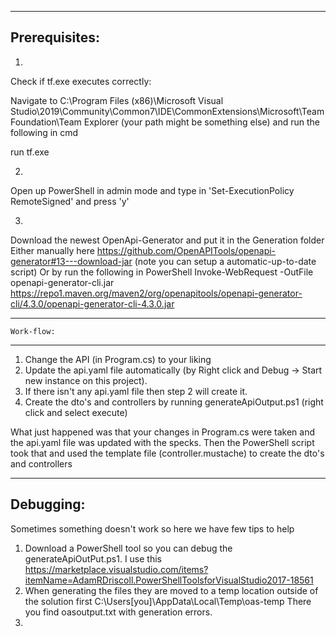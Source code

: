 ﻿----------------
 Prerequisites:
----------------

1.
Check if tf.exe executes correctly:

Navigate to 
C:\Program Files (x86)\Microsoft Visual Studio\2019\Community\Common7\IDE\CommonExtensions\Microsoft\TeamFoundation\Team Explorer (your path might be something else)
and run the following in cmd

run tf.exe


2.
Open up PowerShell in admin mode and type in 'Set-ExecutionPolicy RemoteSigned' and press 'y'

3. 
Download the newest OpenApi-Generator and put it in the Generation folder
Either manually here https://github.com/OpenAPITools/openapi-generator#13---download-jar (note you can setup a automatic-up-to-date script)
Or by run the following in PowerShell
Invoke-WebRequest -OutFile openapi-generator-cli.jar https://repo1.maven.org/maven2/org/openapitools/openapi-generator-cli/4.3.0/openapi-generator-cli-4.3.0.jar


----------------

    Work-flow:
----------------

1. Change the API (in Program.cs) to your liking
2. Update the api.yaml file automatically (by Right click and Debug -> Start new instance on this project).
3. If there isn't any api.yaml file then step 2 will create it.
4. Create the dto's and controllers by running generateApiOutput.ps1 (right click and select execute) 

What just happened was that your changes in Program.cs were taken and the api.yaml file was updated with the specks.
Then the PowerShell script took that and used the template file (controller.mustache) to create the dto's and controllers


----------------

   Debugging:
----------------

Sometimes something doesn't work so here we have few tips to help

1. Download a PowerShell tool so you can debug the generateApiOutPut.ps1. I use this https://marketplace.visualstudio.com/items?itemName=AdamRDriscoll.PowerShellToolsforVisualStudio2017-18561
2. When generating the files they are moved to a temp location outside of the solution first
    C:\Users\[you]\AppData\Local\Temp\oas-temp
    There you find oasoutput.txt with generation errors.
3. 